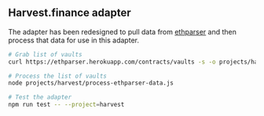## Harvest.finance adapter

The adapter has been redesigned to pull data from [ethparser](https://github.com/harvestfi/ethparser) and then process that data for use in this adapter.

```sh
# Grab list of vaults
curl https://ethparser.herokuapp.com/contracts/vaults -s -o projects/harvest/ethparser-vaults.json

# Process the list of vaults
node projects/harvest/process-ethparser-data.js

# Test the adapter
npm run test -- --project=harvest
```
